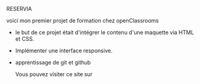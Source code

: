 RESERVIA

voici mon premier projet de formation chez openClassrooms


- le but de ce projet était d'intégrer le contenu d'une maquette via HTML et CSS.
- Implémenter une interface responsive.
- apprentissage de git et github

  Vous pouvez visiter ce site sur 
